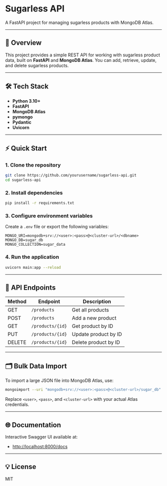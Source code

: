 # Sugarless API

A FastAPI project for managing sugarless products with MongoDB Atlas.

---

## 🚀 Overview

This project provides a simple REST API for working with sugarless product data, built on **FastAPI** and **MongoDB Atlas**.
You can add, retrieve, update, and delete sugarless products.

---

## 🛠️ Tech Stack

* **Python 3.10+**
* **FastAPI**
* **MongoDB Atlas**
* **pymongo** 
* **Pydantic**
* **Uvicorn**

---

## ⚡ Quick Start

### 1. Clone the repository

```bash
git clone https://github.com/yourusername/sugarless-api.git
cd sugarless-api
```

### 2. Install dependencies

```bash
pip install -r requirements.txt
```

### 3. Configure environment variables

Create a `.env` file or export the following variables:

```
MONGO_URI=mongodb+srv://<user>:<pass>@<cluster-url>/<dbname>
MONGO_DB=sugar_db
MONGO_COLLECTION=sugar_data
```

### 4. Run the application

```bash
uvicorn main:app --reload
```

---

## 🧩 API Endpoints

| Method | Endpoint         | Description          |
| ------ | ---------------- | -------------------- |
| GET    | `/products`      | Get all products     |
| POST   | `/products`      | Add a new product    |
| GET    | `/products/{id}` | Get product by ID    |
| PUT    | `/products/{id}` | Update product by ID |
| DELETE | `/products/{id}` | Delete product by ID |

---

## 🗂️ Bulk Data Import

To import a large JSON file into MongoDB Atlas, use:

```bash
mongoimport --uri "mongodb+srv://<user>:<pass>@<cluster-url>/sugar_db" --collection sugar_data --type json --file sugarless_1000.json --jsonArray
```

Replace `<user>`, `<pass>`, and `<cluster-url>` with your actual Atlas credentials.

---

## 🌐 Documentation

Interactive Swagger UI available at:

* [http://localhost:8000/docs](http://localhost:8000/docs)

---

## 💡 License

MIT
